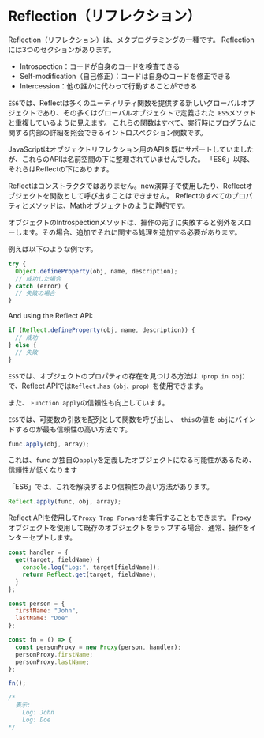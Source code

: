 # **Reflection（リフレクション）**

Reflection（リフレクション）は、メタプログラミングの一種です。 Reflectionには3つのセクションがあります。

- Introspection：コードが自身のコードを検査できる
- Self-modification（自己修正）：コードは自身のコードを修正できる
- Intercession：他の誰かに代わって行動することができる

`ES6`では、Reflectは多くのユーティリティ関数を提供する新しいグローバルオブジェクトであり、その多くはグローバルオブジェクトで定義された` ES5`メソッドと重複しているように見えます。
これらの関数はすべて、実行時にプログラムに関する内部の詳細を照会できるイントロスペクション関数です。

JavaScriptはオブジェクトリフレクション用のAPIを既にサポートしていましたが、これらのAPIは名前空間の下に整理されていませんでした。
「ES6」以降、それらはReflectの下にあります。

Reflectはコンストラクタではありません。new演算子で使用したり、Reflectオブジェクトを関数として呼び出すことはできません。 Reflectのすべてのプロパティとメソッドは、Mathオブジェクトのように静的です。

オブジェクトのIntrospectionメソッドは、操作の完了に失敗すると例外をスローします。その場合、追加でそれに関する処理を追加する必要があります。

例えば以下のような例です。



```js
try {
  Object.defineProperty(obj, name, description);
  // 成功した場合
} catch (error) {
  // 失敗の場合
}
```

And using the Reflect API:

```js
if (Reflect.defineProperty(obj, name, description)) {
  // 成功
} else {
  // 失敗
}
```

`ES5`では、オブジェクトのプロパティの存在を見つける方法は`（prop in obj） `で、Reflect APIでは` Reflect.has（obj、prop） `を使用できます。

また、 `Function apply`の信頼性も向上しています。

`ES5`では、可変数の引数を配列として関数を呼び出し、` this`の値を `obj`にバインドするのが最も信頼性の高い方法です。


```js
func.apply(obj, array);
```

これは、`func` が独自の`apply`を定義したオブジェクトになる可能性があるため、信頼性が低くなります

「ES6」では、これを解決するより信頼性の高い方法があります。

```js
Reflect.apply(func, obj, array);
```

Reflect APIを使用して`Proxy Trap Forward`を実行することもできます。
Proxyオブジェクトを使用して既存のオブジェクトをラップする場合、通常、操作をインターセプトします。



```js
const handler = {
  get(target, fieldName) {
    console.log("Log:", target[fieldName]);
    return Reflect.get(target, fieldName);
  }
};

const person = {
  firstName: "John",
  lastName: "Doe"
};

const fn = () => {
  const personProxy = new Proxy(person, handler);
  personProxy.firstName;
  personProxy.lastName;
};

fn();

/*
  表示:
    Log: John
    Log: Doe
*/
```
